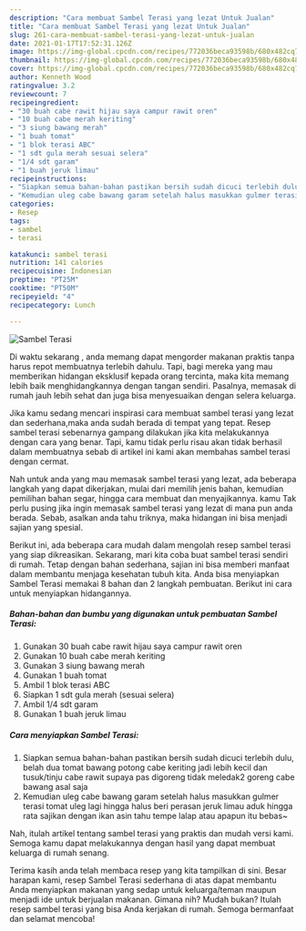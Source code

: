 ```yaml
---
description: "Cara membuat Sambel Terasi yang lezat Untuk Jualan"
title: "Cara membuat Sambel Terasi yang lezat Untuk Jualan"
slug: 261-cara-membuat-sambel-terasi-yang-lezat-untuk-jualan
date: 2021-01-17T17:52:31.126Z
image: https://img-global.cpcdn.com/recipes/772036beca93598b/680x482cq70/sambel-terasi-foto-resep-utama.jpg
thumbnail: https://img-global.cpcdn.com/recipes/772036beca93598b/680x482cq70/sambel-terasi-foto-resep-utama.jpg
cover: https://img-global.cpcdn.com/recipes/772036beca93598b/680x482cq70/sambel-terasi-foto-resep-utama.jpg
author: Kenneth Wood
ratingvalue: 3.2
reviewcount: 7
recipeingredient:
- "30 buah cabe rawit hijau saya campur rawit oren"
- "10 buah cabe merah keriting"
- "3 siung bawang merah"
- "1 buah tomat"
- "1 blok terasi ABC"
- "1 sdt gula merah sesuai selera"
- "1/4 sdt garam"
- "1 buah jeruk limau"
recipeinstructions:
- "Siapkan semua bahan-bahan pastikan bersih sudah dicuci terlebih dulu, belah dua tomat bawang potong cabe keriting jadi lebih kecil dan tusuk/tinju cabe rawit supaya pas digoreng tidak meledak2 goreng cabe bawang asal saja"
- "Kemudian uleg cabe bawang garam setelah halus masukkan gulmer terasi tomat uleg lagi hingga halus beri perasan jeruk limau aduk hingga rata sajikan dengan ikan asin tahu tempe lalap atau apapun itu bebas~"
categories:
- Resep
tags:
- sambel
- terasi

katakunci: sambel terasi 
nutrition: 141 calories
recipecuisine: Indonesian
preptime: "PT25M"
cooktime: "PT50M"
recipeyield: "4"
recipecategory: Lunch

---
```



![Sambel Terasi](https://img-global.cpcdn.com/recipes/772036beca93598b/680x482cq70/sambel-terasi-foto-resep-utama.jpg)

Di waktu  sekarang , anda memang dapat mengorder makanan praktis tanpa harus repot membuatnya terlebih dahulu. Tapi, bagi mereka yang mau memberikan hidangan eksklusif kepada orang tercinta, maka kita memang lebih baik menghidangkannya dengan tangan sendiri. Pasalnya, memasak di rumah jauh lebih sehat dan juga bisa menyesuaikan dengan selera keluarga.

Jika kamu sedang mencari inspirasi cara membuat sambel terasi yang lezat dan sederhana,maka anda sudah berada di tempat yang tepat. Resep sambel terasi  sebenarnya gampang dilakukan jika kita melakukannya dengan cara yang benar. Tapi, kamu tidak perlu risau akan tidak berhasil dalam membuatnya 
sebab di artikel ini kami akan membahas sambel terasi dengan cermat.  



Nah untuk anda yang mau memasak sambel terasi yang lezat, ada beberapa langkah yang dapat dikerjakan, mulai dari memilih jenis bahan, kemudian pemilihan bahan segar, hingga cara membuat dan menyajikannya. kamu Tak perlu pusing jika ingin memasak sambel terasi yang lezat di mana pun anda berada. Sebab, asalkan anda  tahu triknya, maka hidangan ini bisa menjadi sajian yang spesial.

Berikut ini, ada beberapa cara mudah dalam mengolah resep sambel terasi yang siap dikreasikan. Sekarang, mari kita coba buat sambel terasi sendiri di rumah. Tetap dengan bahan sederhana, sajian ini bisa memberi manfaat dalam membantu menjaga kesehatan tubuh kita. Anda bisa menyiapkan Sambel Terasi memakai 8 bahan dan 2 langkah pembuatan. Berikut ini cara untuk menyiapkan hidangannya.

<!--inarticleads1-->

##### Bahan-bahan dan bumbu yang digunakan untuk pembuatan Sambel Terasi:

1. Gunakan 30 buah cabe rawit hijau saya campur rawit oren
1. Gunakan 10 buah cabe merah keriting
1. Gunakan 3 siung bawang merah
1. Gunakan 1 buah tomat
1. Ambil 1 blok terasi ABC
1. Siapkan 1 sdt gula merah (sesuai selera)
1. Ambil 1/4 sdt garam
1. Gunakan 1 buah jeruk limau




<!--inarticleads2-->

##### Cara menyiapkan Sambel Terasi:

1. Siapkan semua bahan-bahan pastikan bersih sudah dicuci terlebih dulu, belah dua tomat bawang potong cabe keriting jadi lebih kecil dan tusuk/tinju cabe rawit supaya pas digoreng tidak meledak2 goreng cabe bawang asal saja
1. Kemudian uleg cabe bawang garam setelah halus masukkan gulmer terasi tomat uleg lagi hingga halus beri perasan jeruk limau aduk hingga rata sajikan dengan ikan asin tahu tempe lalap atau apapun itu bebas~




Nah, itulah artikel tentang  sambel terasi  yang praktis dan mudah versi kami. Semoga kamu dapat melakukannya dengan hasil yang dapat membuat keluarga di rumah senang. 

Terima kasih anda telah membaca resep yang kita tampilkan di sini. Besar harapan kami, resep  Sambel Terasi sederhana di atas dapat membantu Anda menyiapkan makanan yang sedap untuk keluarga/teman maupun menjadi ide untuk berjualan makanan. Gimana nih? Mudah bukan? Itulah resep sambel terasi yang bisa Anda kerjakan di rumah. Semoga bermanfaat dan selamat mencoba!

